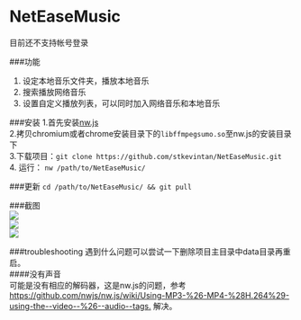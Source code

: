 # NetEaseMusic
目前还不支持帐号登录

###功能
1. 设定本地音乐文件夹，播放本地音乐  
2. 搜索播放网络音乐  
3. 设置自定义播放列表，可以同时加入网络音乐和本地音乐  

###安装
1.首先安装[nw.js](https://github.com/nwjs/nw.js)  
2.拷贝chromium或者chrome安装目录下的`libffmpegsumo.so`至nw.js的安装目录下  
3.下载项目：`git clone https://github.com/stkevintan/NetEaseMusic.git`    
4. 运行： `nw /path/to/NetEaseMusic/`  

###更新
`cd /path/to/NetEaseMusic/ && git pull`  

###截图  
<img src="http://7xiyak.com1.z0.glb.clouddn.com/s10.png" />  
<img src="http://7xiyak.com1.z0.glb.clouddn.com/s11.png" />  
<img src="http://7xiyak.com1.z0.glb.clouddn.com/s12.png" />  

###troubleshooting
遇到什么问题可以尝试一下删除项目主目录中data目录再重启。  
####没有声音  
可能是没有相应的解码器，这是nw.js的问题，参考 <https://github.com/nwjs/nw.js/wiki/Using-MP3-%26-MP4-%28H.264%29-using-the--video--%26--audio--tags.> 解决。  
